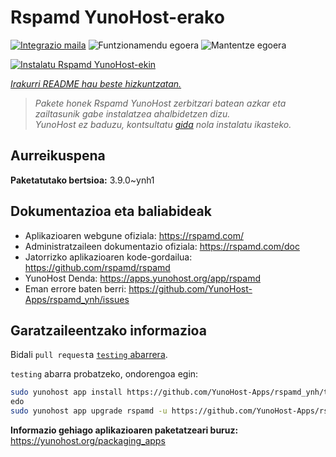 <!--
Ohart ongi: README hau automatikoki sortu da <https://github.com/YunoHost/apps/tree/master/tools/readme_generator>ri esker
EZ editatu eskuz.
-->

# Rspamd YunoHost-erako

[![Integrazio maila](https://dash.yunohost.org/integration/rspamd.svg)](https://ci-apps.yunohost.org/ci/apps/rspamd/) ![Funtzionamendu egoera](https://ci-apps.yunohost.org/ci/badges/rspamd.status.svg) ![Mantentze egoera](https://ci-apps.yunohost.org/ci/badges/rspamd.maintain.svg)

[![Instalatu Rspamd YunoHost-ekin](https://install-app.yunohost.org/install-with-yunohost.svg)](https://install-app.yunohost.org/?app=rspamd)

*[Irakurri README hau beste hizkuntzatan.](./ALL_README.md)*

> *Pakete honek Rspamd YunoHost zerbitzari batean azkar eta zailtasunik gabe instalatzea ahalbidetzen dizu.*  
> *YunoHost ez baduzu, kontsultatu [gida](https://yunohost.org/install) nola instalatu ikasteko.*

## Aurreikuspena



**Paketatutako bertsioa:** 3.9.0~ynh1
## Dokumentazioa eta baliabideak

- Aplikazioaren webgune ofiziala: <https://rspamd.com/>
- Administratzaileen dokumentazio ofiziala: <https://rspamd.com/doc>
- Jatorrizko aplikazioaren kode-gordailua: <https://github.com/rspamd/rspamd>
- YunoHost Denda: <https://apps.yunohost.org/app/rspamd>
- Eman errore baten berri: <https://github.com/YunoHost-Apps/rspamd_ynh/issues>

## Garatzaileentzako informazioa

Bidali `pull request`a [`testing` abarrera](https://github.com/YunoHost-Apps/rspamd_ynh/tree/testing).

`testing` abarra probatzeko, ondorengoa egin:

```bash
sudo yunohost app install https://github.com/YunoHost-Apps/rspamd_ynh/tree/testing --debug
edo
sudo yunohost app upgrade rspamd -u https://github.com/YunoHost-Apps/rspamd_ynh/tree/testing --debug
```

**Informazio gehiago aplikazioaren paketatzeari buruz:** <https://yunohost.org/packaging_apps>
